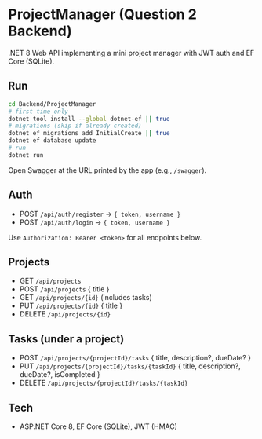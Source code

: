 # ProjectManager (Question 2 Backend)

.NET 8 Web API implementing a mini project manager with JWT auth and EF Core (SQLite).

## Run
```bash
cd Backend/ProjectManager
# first time only
dotnet tool install --global dotnet-ef || true
# migrations (skip if already created)
dotnet ef migrations add InitialCreate || true
dotnet ef database update
# run
dotnet run
```
Open Swagger at the URL printed by the app (e.g., `/swagger`).

## Auth
- POST `/api/auth/register`  → `{ token, username }`
- POST `/api/auth/login`     → `{ token, username }`

Use `Authorization: Bearer <token>` for all endpoints below.

## Projects
- GET  `/api/projects`
- POST `/api/projects` { title }
- GET  `/api/projects/{id}` (includes tasks)
- PUT  `/api/projects/{id}` { title }
- DELETE `/api/projects/{id}`

## Tasks (under a project)
- POST   `/api/projects/{projectId}/tasks` { title, description?, dueDate? }
- PUT    `/api/projects/{projectId}/tasks/{taskId}` { title, description?, dueDate?, isCompleted }
- DELETE `/api/projects/{projectId}/tasks/{taskId}`

## Tech
- ASP.NET Core 8, EF Core (SQLite), JWT (HMAC)
